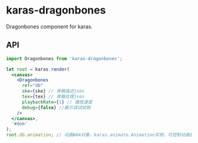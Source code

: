 # karas-dragonbones
Dragonbones component for karas.

## API
```jsx
import Dragonbones from 'karas-dragonbones';

let root = karas.render(
  <canvas>
    <Dragonbones
      ref="db"
      ske={ske} // 骨骼描述json
      tex={tex} // 骨骼纹理json
      playbackRate={1} // 播放速度
      debug={false} //展示调试绘制
    />
  </canvas>,
  '#dom'
);
root.db.animation; // 动画WAA对象，karas.animate.Animation实例，可控制动画状态
```
